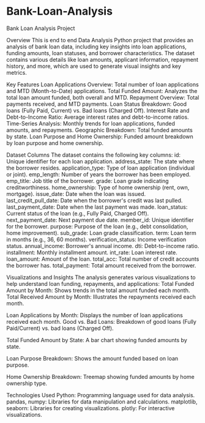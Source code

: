 # Bank-Loan-Analysis
Bank Loan Analysis Project

Overview
This is end to end  Data Analysis Python project that provides an analysis of bank loan data, including key insights into loan applications, funding amounts, loan statuses, and borrower characteristics. The dataset contains various details like loan amounts, applicant information, repayment history, and more, which are used to generate visual insights and key metrics.

Key Features
Loan Applications Overview: Total number of loan applications and MTD (Month-to-Date) applications.
Total Funded Amount: Analyzes the total loan amount funded, both overall and MTD.
Repayment Overview: Total payments received, and MTD payments.
Loan Status Breakdown: Good loans (Fully Paid, Current) vs. Bad loans (Charged Off).
Interest Rate and Debt-to-Income Ratio: Average interest rates and debt-to-income ratios.
Time-Series Analysis: Monthly trends for loan applications, funded amounts, and repayments.
Geographic Breakdown: Total funded amounts by state.
Loan Purpose and Home Ownership: Funded amount breakdown by loan purpose and home ownership.

Dataset Columns
The dataset contains the following key columns:
id: Unique identifier for each loan application.
address_state: The state where the borrower resides.
application_type: Type of loan application (individual or joint).
emp_length: Number of years the borrower has been employed.
emp_title: Job title of the borrower.
grade: Loan grade indicating creditworthiness.
home_ownership: Type of home ownership (rent, own, mortgage).
issue_date: Date when the loan was issued.
last_credit_pull_date: Date when the borrower's credit was last pulled.
last_payment_date: Date when the last payment was made.
loan_status: Current status of the loan (e.g., Fully Paid, Charged Off).
next_payment_date: Next payment due date.
member_id: Unique identifier for the borrower.
purpose: Purpose of the loan (e.g., debt consolidation, home improvement).
sub_grade: Loan grade classification.
term: Loan term in months (e.g., 36, 60 months).
verification_status: Income verification status.
annual_income: Borrower's annual income.
dti: Debt-to-income ratio.
installment: Monthly installment amount.
int_rate: Loan interest rate.
loan_amount: Amount of the loan.
total_acc: Total number of credit accounts the borrower has.
total_payment: Total amount received from the borrower.

Visualizations and Insights
The analysis generates various visualizations to help understand loan funding, repayments, and applications:
Total Funded Amount by Month: Shows trends in the total amount funded each month.
Total Received Amount by Month: Illustrates the repayments received each month.

Loan Applications by Month: Displays the number of loan applications received each month.
Good vs. Bad Loans: Breakdown of good loans (Fully Paid/Current) vs. bad loans (Charged Off).

Total Funded Amount by State: A bar chart showing funded amounts by state.

Loan Purpose Breakdown: Shows the amount funded based on loan purpose.

Home Ownership Breakdown: Treemap showing funded amounts by home ownership type.

Technologies Used
Python: Programming language used for data analysis.
pandas, numpy: Libraries for data manipulation and calculations.
matplotlib, seaborn: Libraries for creating visualizations.
plotly: For interactive visualizations.

